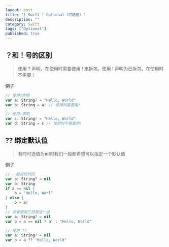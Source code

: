```yaml
---
layout: post
title: "[ Swift ] Optional（可选值）"
description: ""
category: Swift
tags: ["Optional"]
published: true
---
```


## ？和！号的区别

> 使用 ? 声明，在使用时需要使用 ! 来拆包。使用 ! 声明为已拆包，在使用时不需要 !

例子

```swift
// 使用?声明
var a: String? = "Hello, World"
var b: String = a! // 使用时需要用!

// 使用!声明
var c: String! = "Hello, World"
var d: String = c // 使用时不需要用!
```

## ?? 绑定默认值

> 有时可选值为**nil**时我们一般都希望可以指定一个默认值

例子

```swift
// 一般实现代码
var a: String? = nil
var b: String
if a == nil {
    b = "Hello, Worl"
} else {
    b = a!
}
// 或者使用三目简洁一点
var a: String? = nil
var b = a == nil ? a! : "Hello, World"

// 使用 ??
var a: String? = nil
var b = a ?? "Hello, World"
```